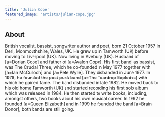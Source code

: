 ```yaml
---
title: 'Julian Cope'
featured_image: 'artists/julian-cope.jpg'
---
```


## About

British vocalist, bassist, songwriter author and poet, born 21 October 1957 in Deri, Monmouthshire, Wales, UK. He grew up in Tamworth (UK) before moving to Liverpool (UK). Now living in Avebury (UK). Husband of [a=Dorian Cope] and father of [a=Avalon Cope]. His first band, as bassist, was The Crucial Three, which he co-founded in May 1977 together with [a=Ian McCulloch] and [a=Pete Wylie].  They disbanded in June 1977. In 1978, he founded the post punk band [a=The Teardrop Explodes] with which he gained fame. The band disbanded in late 1982. He moved back to his old home Tamworth (UK) and started recording his first solo album which was released in 1984. He then started to write books, including, amongst others, two books about his own musical career. In 1992 he founded [a=Queen Elizabeth] and in 1999 he founded the band [a=Brain Donor], both bands are still going.
